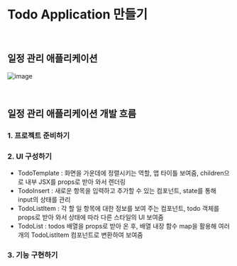 # Todo Application 만들기

<br />

## 일정 관리 애플리케이션

![image](https://github.com/Do-iT-React-Study/todo-practice/assets/80542421/4ce972b6-eec5-434e-bab0-bb85b9a636ac)

<br />

## 일정 관리 애플리케이션 개발 흐름

### 1. 프로젝트 준비하기

### 2. UI 구성하기

- TodoTemplate : 화면을 가운데에 정렬시키는 역할, 앱 타이틀 보여줌, children으로 내부 JSX를 props로 받아 와서 렌더링
- TodoInsert : 새로운 항목을 입력하고 추가할 수 있는 컴포넌트, state를 통해 input의 상태를 관리
- TodoListItem : 각 할 일 항목에 대한 정보를 보여 주는 컴포넌트, todo 객체를 props로 받아 와서 상태에 따라 다른 스타일의 UI 보여줌
- TodoList : todos 배열을 props로 받아 온 후, 배열 내장 함수 map을 활용해 여러 개의 TodoListItem 컴포넌트로 변환하여 보여줌

### 3. 기능 구현하기
